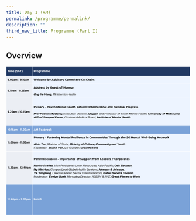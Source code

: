 ```yaml
---
title: Day 1 (AM)
permalink: /programme/permalink/
description: ""
third_nav_title: Programme (Part I)
---
```

## Overview
![](/images/day%201%20(am).png)